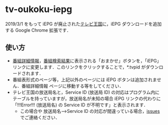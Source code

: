 # tv-oukoku-iepg 

2019/3/1 をもって iEPG が廃止された[テレビ王国](https://tv.so-net.ne.jp/)に，iEPG ダウンロードを追加する Google Chrome 拡張です．

## 使い方

- [番組詳細情報](https://tv.so-net.ne.jp/schedule/146080201903032100.action)，[番組検索結果](https://tv.so-net.ne.jp/schedulesBySearch.action?stationPlatformId=0&condition.keyword=%E6%98%A0%E7%94%BB&submit=%E6%A4%9C%E7%B4%A2)に表示される「おまかせ」ボタンを，「iEPG」リンクに変更します．このリンクをクリックすることで，*.tvpid がダウンロードされます．
- 番組表形式のページ等，上記以外のページには iEPG ボタンは追加されません．番組詳細情報 ページに移動する等をしてください．
- テレビ王国の放送局名と，Service ID (放送局 ID) の対応はプログラム内にテーブルを持っていますが，放送局名が未知の場合 iEPG リンクの代わりに「!!!Error!!! (放送局名) の Service ID が不明です」と表示されます．
  - この場合や 放送局名-->Service ID の対応が間違っている場合，[issues](https://github.com/yoshinrt/tv-oukoku-iepg/issues) でご連絡ください．
